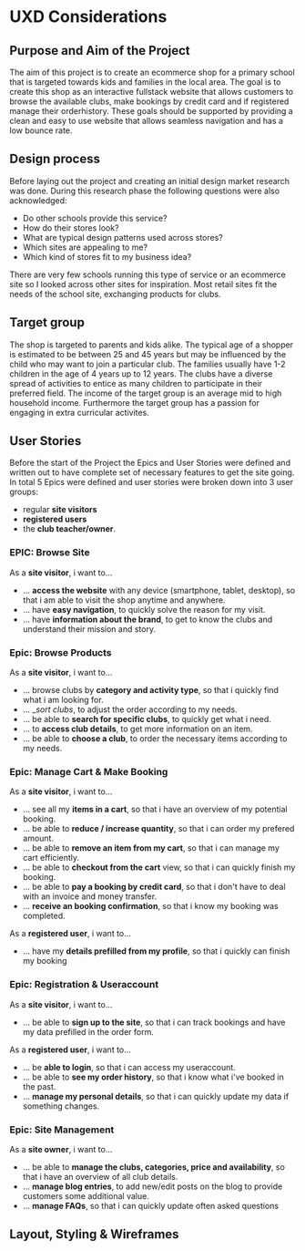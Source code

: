


# UXD Considerations

## Purpose and Aim of the Project

The aim of this project is to create an ecommerce shop for a primary school that is targeted towards kids and families in the local area. The goal is to create this shop as an interactive fullstack website that allows customers to browse the available clubs, make bookings by credit card and if registered manage their orderhistory. These goals should be supported by providing a clean and easy to use website that allows seamless navigation and has a low bounce rate.

## Design process
Before laying out the project and creating an initial design market research was done. During this research phase the following questions were also acknowledged: 
* Do other schools provide this service?
* How do their stores look?
* What are typical design patterns used across stores?
* Which sites are appealing to me?
* Which kind of stores fit to my business idea? 

There are very few schools running this type of service or an ecommerce site so I looked across other sites for inspiration. Most retail sites fit the needs of the school site, exchanging products for clubs.


## Target group

The shop is targeted to parents and kids alike. The typical age of a shopper is estimated to be between 25 and 45 years but may be influenced by the child who may want to join a particular club. The families usually have 1-2 children in the age of 4 years up to 12 years. The clubs have a diverse spread of activities to entice as many children to participate in their preferred field. The income of the target group is an average mid to high household income. Furthermore the target group has a passion for engaging in extra curricular activites. 

## User Stories
Before the start of the Project the Epics and User Stories were defined and written out to have complete set of necessary features to get the site going. In total 5 Epics were defined and user stories were broken down into 3 user groups:
* regular __site visitors__
* __registered users__
* the __club teacher/owner__.

### EPIC: Browse Site
As a __site visitor__, i want to...
* ... __access the website__ with any device (smartphone, tablet, desktop), so that i am able to visit the shop anytime and anywhere.
* ... have __easy navigation__, to quickly solve the reason for my visit.
* ... have __information about the brand__, to get to know the clubs and understand their mission and story.

### Epic: Browse Products
As a __site visitor__, i want to...
* ... browse clubs by __category and activity type__, so that i quickly find what i am looking for.
* ... __sort clubs_, to adjust the order according to my needs.
* ... be able to __search for specific clubs__, to quickly get what i need.
* ... to __access club details__, to get more information on an item.
* ... be able to __choose a club__, to order the necessary items according to my needs.

### Epic: Manage Cart & Make Booking
As a __site visitor__, i want to...
* ... see all my __items in a cart__, so that i have an overview of my potential booking.
* ... be able to __reduce / increase quantity__, so that i can order my prefered amount.
* ... be able to __remove an item from my cart__, so that i can manage my cart efficiently.
* ... be able to __checkout from the cart__ view, so that i can quickly finish my booking.
* ... be able to __pay a booking by credit card__, so that i don't have to deal with an invoice and money transfer.
* ... __receive an booking confirmation__, so that i know my booking was completed.

As a __registered user__, i want to...
* ... have my __details prefilled from my profile__, so that i quickly can finish my booking

### Epic: Registration & Useraccount

As a __site visitor__, i want to...
* ... be able to __sign up to the site__, so that i can track bookings and have my data prefilled in the order form.

As a __registered user__, i want to...
* ... be __able to login__, so that i can access my useraccount.
* ... be able to __see my order history__, so that i know what i've booked in the past.
* ... __manage my personal details__, so that i can quickly update my data if something changes.

### Epic: Site Management
As a __site owner__, i want to...
* ... be able to __manage the clubs, categories, price and availability__, so that i have an overview of all club details.
* ... __manage blog entries__, to add new/edit posts on the blog to provide customers some additional value.
* ... __manage FAQs__, so that i can quickly update often asked questions

## Layout, Styling & Wireframes
